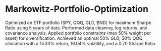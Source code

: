 # Markowitz-Portfolio-Optimization
Optimized an ETF portfolio (SPY, QQQ, GLD, BND) for maximum Sharpe Ratio using 5 years of data. Performed data cleaning, log returns, and covariance analysis. Applied portfolio constraints (max 50% weight per asset) for diversification. Achieved an optimal 50% GLD, 50% QQQ allocation with a 15.33% return, 16.04% volatility, and a 0.70 Sharpe Ratio.
